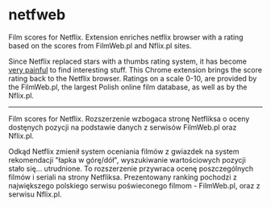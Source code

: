 # netfweb
Film scores for Netflix. Extension enriches netflix browser with a rating based on the scores from FilmWeb.pl and Nflix.pl sites.

Since Netflix replaced stars with a thumbs rating system, it has become <a href='https://www.forbes.com/sites/insertcoin/2017/06/26/netflixs-thumb-based-ratings-system-is-the-epitome-of-uselessness'>very painful</a> to find interesting stuff. This Chrome extension brings the score rating back to the Netflix browser. Ratings on a scale 0-10, are provided by the FilmWeb.pl, the largest Polish online film database, as well as by the Nflix.pl.

---

Film scores for Netflix. Rozszerzenie wzbogaca stronę Netfliksa o oceny dostęnych pozycji na podstawie danych z serwisów FilmWeb.pl oraz Nflix.pl.

Odkąd Netflix zmienił system oceniania filmów z gwiazdek na system rekomendacji "łapka w górę/dół", wyszukiwanie wartościowych pozycji stało się... utrudnione. To rozszerzenie przywraca ocenę poszczególnych filmów i seriali na strony Netfliksa. Prezentowany ranking pochodzi z największego polskiego serwisu poświeconego filmom - FilmWeb.pl, oraz z serwisu Nflix.pl.



